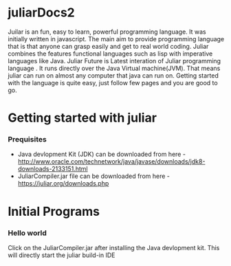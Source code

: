 # juliarDocs2

Juilar is an fun, easy to learn, powerful programming language. It was initially written in javascript. The main aim to provide programming language that is that anyone can grasp easily and get to real world coding. Juliar combines the features functional languages such as lisp with imperative languages like Java.
Juliar Future is Latest interation of Juliar programming language . It runs directly over the Java Virtual machine(JVM). That means juliar can run on almost any computer that java can run on. Getting started with the language is quite easy, just follow few pages and you are good to go.

# Getting started with juliar

### Prequisites

 - Java devlopment Kit (JDK) can be downloaded from here -http://www.oracle.com/technetwork/java/javase/downloads/jdk8-downloads-2133151.html
 - JuliarCompiler.jar file can be downloaded from here - https://juliar.org/downloads.php

# Initial Programs
 ### Hello world
 
 Click on the JuliarCompiler.jar after installing the Java devlopment kit. 
 This will directly start the juliar build-in IDE
 


  


